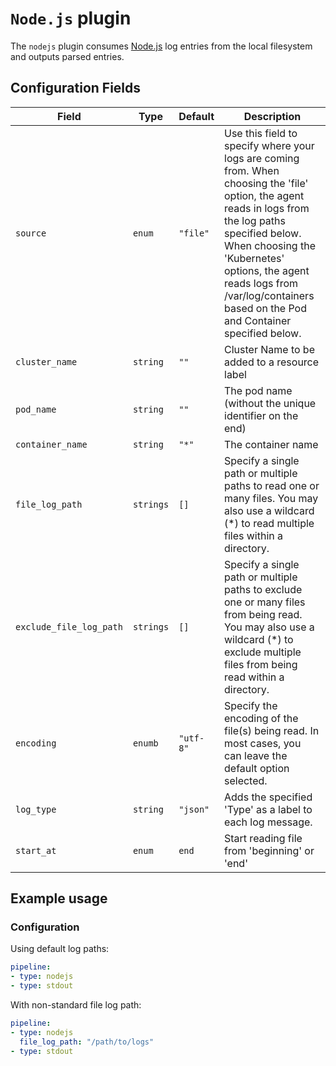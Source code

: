 # `Node.js` plugin

The `nodejs` plugin consumes [Node.js](https://nodejs.org/en/) log entries from the local filesystem and outputs parsed entries.

## Configuration Fields

| Field | Type | Default | Description |
| --- | --- |--- | --- |
| `source` | `enum` | `"file"` | Use this field to specify where your logs are coming from. When choosing the 'file' option, the agent reads in logs from the log paths specified below.  When choosing the 'Kubernetes' options, the agent reads logs from /var/log/containers based on the Pod and Container specified below. |
| `cluster_name` | `string` | `""` | Cluster Name to be added to a resource label | 
| `pod_name` | `string` | `""` | The pod name (without the unique identifier on the end) | 
| `container_name` | `string` | `"*"` | The container name | 
| `file_log_path` | `strings` | `[]` | Specify a single path or multiple paths to read one or many files. You may also use a wildcard (*) to read multiple files within a directory. | 
| `exclude_file_log_path` | `strings` | `[]` | Specify a single path or multiple paths to exclude one or many files from being read. You may also use a wildcard (*) to exclude multiple files from being read within a directory. | 
| `encoding` | `enumb` | `"utf-8"` | Specify the encoding of the file(s) being read. In most cases, you can leave the default option selected. | 
| `log_type` | `string` | `"json"` | Adds the specified 'Type' as a label to each log message. | 
| `start_at` | `enum` | `end` | Start reading file from 'beginning' or 'end' | 

## Example usage

### Configuration

Using default log paths:

```yaml
pipeline:
- type: nodejs
- type: stdout

```

With non-standard file log path:

```yaml
pipeline:
- type: nodejs
  file_log_path: "/path/to/logs"
- type: stdout

```
